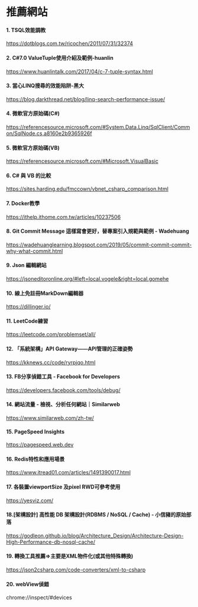 # 推薦網站
#### 1. TSQL效能調教
  https://dotblogs.com.tw/ricochen/2011/07/31/32374
<br> 
#### 2. C#7.0 ValueTuple使用介紹及範例-huanlin
  https://www.huanlintalk.com/2017/04/c-7-tuple-syntax.html
<br>
#### 3. 當心LINQ搜尋的效能陷阱-黑大
https://blog.darkthread.net/blog/linq-search-performance-issue/
<br>
#### 4. 微軟官方原始碼(C#)
https://referencesource.microsoft.com/#System.Data.Linq/SqlClient/Common/SqlNode.cs,a8160e2b9365926f
<br>
#### 5. 微軟官方原始碼(VB)
https://referencesource.microsoft.com/#Microsoft.VisualBasic
<br>
#### 6. C# 與 VB 的比較
https://sites.harding.edu/fmccown/vbnet_csharp_comparison.html
<br>
#### 7. Docker教學
https://ithelp.ithome.com.tw/articles/10237506
<br>
#### 8. Git Commit Message 這樣寫會更好，替專案引入規範與範例 - Wadehuang 
https://wadehuanglearning.blogspot.com/2019/05/commit-commit-commit-why-what-commit.html
<br>
#### 9. Json 編輯網站
https://jsoneditoronline.org/#left=local.vogele&right=local.gomehe
<br>
#### 10. 線上免註冊MarkDown編輯器
https://dillinger.io/
<br>
#### 11. LeetCode練習
https://leetcode.com/problemset/all/
<br>
#### 12. 「系統架構」API Gateway——API管理的正確姿勢
https://kknews.cc/code/ryrpjqo.html
<br>
#### 13. FB分享偵錯工具 - Facebook for Developers
https://developers.facebook.com/tools/debug/
<br>
#### 14. 網站流量 - 檢視、分析任何網站｜Similarweb
https://www.similarweb.com/zh-tw/
<br>
#### 15. PageSpeed Insights
https://pagespeed.web.dev
<br>
#### 16. Redis特性和應用場景
https://www.itread01.com/articles/1491390017.html
<br>
#### 17. 各裝置viewportSize 及pixel RWD可參考使用
https://yesviz.com/
<br>
#### 18.[架構設計] 高性能 DB 架構設計(RDBMS / NoSQL / Cache) - 小信豬的原始部落
https://godleon.github.io/blog/Architecture_Design/Architecture-Design-High-Performance-db-nosql-cache/
<br>
#### 19. 轉換工具推薦=>主要是XML物件化(或其他特殊轉換)
https://json2csharp.com/code-converters/xml-to-csharp
<br>
#### 20. webView偵錯
chrome://inspect/#devices
